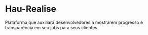 # Hau-Realise
Plataforma que auxiliará desenvolvedores a mostrarem progresso e transparência em seu jobs para seus clientes.
